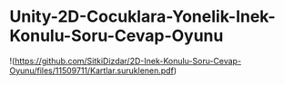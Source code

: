 # Unity-2D-Cocuklara-Yonelik-Inek-Konulu-Soru-Cevap-Oyunu

!(https://github.com/SitkiDizdar/2D-Inek-Konulu-Soru-Cevap-Oyunu/files/11509711/Kartlar.suruklenen.pdf)


